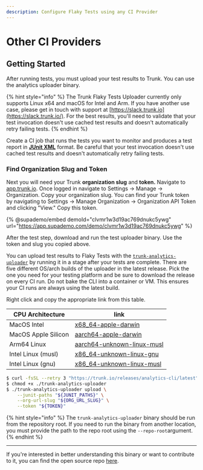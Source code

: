 ```yaml
---
description: Configure Flaky Tests using any CI Provider
---
```


# Other CI Providers

## Getting Started

After running tests, you must upload your test results to Trunk. You can use the analytics uploader binary.

{% hint style="info" %}
The Trunk Flaky Tests Uploader currently only supports Linux x64 and macOS for Intel and Arm. If you have another use case, please get in touch with support at [https://slack.trunk.io](https://slack.trunk.io/). For the best results, you'll need to validate that your test invocation doesn't use cached test results and doesn't automatically retry failing tests.
{% endhint %}

Create a CI job that runs the tests you want to monitor and produces a test report in [**JUnit XML**](https://github.com/testmoapp/junitxml) format. Be careful that your test invocation doesn't use cached test results and doesn't automatically retry failing tests.

### Find Organization Slug and Token

Next you will need your Trunk **organization slug** and **token.** Navigate to [app.trunk.io](http://app.trunk.io). Once logged in navigate to Settings -> Manage -> Organization. Copy your organization slug. You can find your Trunk token by navigating to Settings → Manage Organization → Organization API Token and clicking "View." Copy this token.

&#x20;

{% @supademo/embed demoId="clvmr1w3d19ac769dnukc5ywg" url="https://app.supademo.com/demo/clvmr1w3d19ac769dnukc5ywg" %}

After the test step, download and run the test uploader binary. Use the token and slug you copied above.

You can upload test results to Flaky Tests with
the [`trunk-analytics-uploader`](https://github.com/trunk-io/analytics-uploader) by running it in a stage after
your tests are complete. There are five different OS/arch builds of the uploader in the latest release.
Pick the one you need for your testing platform and be sure to download the release on every CI run.
Do not bake the CLI into a container or VM. This ensures your CI runs are always using the latest build.

Right click and copy the appropriate link from this table.

| CPU Architecture    | link                                                                                                                                                   |
|---------------------|--------------------------------------------------------------------------------------------------------------------------------------------------------|
| MacOS Intel         | [x68_64-apple-darwin](https://github.com/trunk-io/analytics-cli/releases/latest/download/trunk-analytics-cli-x86_64-apple-darwin.tar.gz)               |
| MacOS Apple Silicon | [aarch64-apple-darwin](https://github.com/trunk-io/analytics-cli/releases/latest/download/trunk-analytics-cli-aarch64-apple-darwin.tar.gz)             |
| Arm64 Linux         | [aarch64-unknown-linux-musl](https://github.com/trunk-io/analytics-cli/releases/latest/download/trunk-analytics-cli-aarch64-unknown-linux-musl.tar.gz) |
| Intel Linux (musl)  | [x86_64-unknown-linux-gnu](https://github.com/trunk-io/analytics-cli/releases/latest/download/trunk-analytics-cli-x86_64-unknown-linux-gnu.tar.gz)     |
| Intel Linux (gnu)   | [x86_64-unknown-linux-musl](https://github.com/trunk-io/analytics-cli/releases/latest/download/trunk-analytics-cli-x86_64-unknown-linux-musl.tar.gz)   |


```bash
$ curl -fsSL --retry 3 "https://trunk.io/releases/analytics-cli/latest" -o ./trunk-analytics-uploader
$ chmod +x ./trunk-analytics-uploader
$ ./trunk-analytics-uploader upload \
    --junit-paths "${JUNIT_PATHS}" \
    --org-url-slug "${ORG_URL_SLUG}" \
    --token "${TOKEN}"
```

{% hint style="info" %}
The `trunk-analytics-uploader` binary should be run from the repository root. If you need to run the binary from another location, you must provide the path to the repo root using the `--repo-root`argument.
{% endhint %}

***

If you're interested in better understanding this binary or want to contribute to it, you can find the open source repo [here](https://github.com/trunk-io/analytics-cli).
